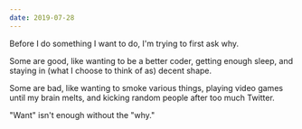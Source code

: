```yaml
---
date: 2019-07-28
---
```


Before I do something I want to do, I'm trying to first ask why.

Some are good, like wanting to be a better coder, getting enough sleep, and staying in (what I choose to think of as) decent shape.

Some are bad, like wanting to smoke various things, playing video games until my brain melts, and kicking random people after too much Twitter.

"Want" isn't enough without the "why."
